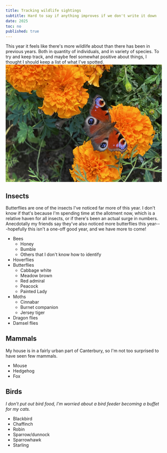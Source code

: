 ```yaml
---
title: Tracking wildlife sightings
subtitle: Hard to say if anything improves if we don't write it down
date: 2025
toc: no
published: true
---
```


This year it feels like there's more wildlife about than there has been in previous years.
Both in quantity of individuals, and in variety of species.
To try and keep track, and maybe feel somewhat positive about things, I thought I should keep a list of what I've spotted.
\
![Peacock butterfly on a marigold](/blog/allotment/images/wildlife-25/peacock-butterfly.jpeg)

## Insects

Butterflies are one of the insects I've noticed far more of this year.
I don't know if that's because I'm spending time at the allotment now, which is a relative haven for all insects, or if there's been an actual surge in numbers.
Anecdotally my friends say they've also noticed more butterflies this year---hopefully this isn't a one-off good year, and we have more to come!

 - Bees
   - Honey
   - Bumble
   - Others that I don't know how to identify
 - Hoverflies
 - Butterflies
   - Cabbage white
   - Meadow brown
   - Red admiral
   - Peacock
   - Painted Lady
 - Moths
   - Cinnabar
   - Burnet companion
   - Jersey tiger
 - Dragon flies
 - Damsel flies

## Mammals

My house is in a fairly urban part of Canterbury, so I'm not too surprised to have seen few mammals.

 - Mouse
 - Hedgehog
 - Fox


## Birds

_I don't put out bird food, I'm worried about a bird feeder becoming a buffet for my cats._

 - Blackbird
 - Chaffinch
 - Robin
 - Sparrow/dunnock
 - Sparrowhawk
 - Starling

